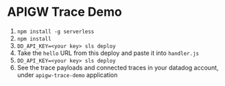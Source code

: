 # APIGW Trace Demo
1. `npm install -g serverless`
2. `npm install`
3. `DD_API_KEY=<your key> sls deploy`
4. Take the `hello` URL from this deploy and paste it into `handler.js`
5. `DD_API_KEY=<your key> sls deploy`
6. See the trace payloads and connected traces in your datadog account, under `apigw-trace-demo` application
